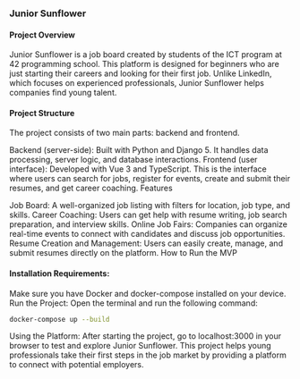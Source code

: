 ### Junior Sunflower 
#### Project Overview

Junior Sunflower is a job board created by students of the ICT program at 42 programming school. This platform is designed for beginners who are just starting their careers and looking for their first job. Unlike LinkedIn, which focuses on experienced professionals, Junior Sunflower helps companies find young talent.

#### Project Structure

The project consists of two main parts: backend and frontend.

Backend (server-side): Built with Python and Django 5. It handles data processing, server logic, and database interactions.
Frontend (user interface): Developed with Vue 3 and TypeScript. This is the interface where users can search for jobs, register for events, create and submit their resumes, and get career coaching.
Features

Job Board: A well-organized job listing with filters for location, job type, and skills.
Career Coaching: Users can get help with resume writing, job search preparation, and interview skills.
Online Job Fairs: Companies can organize real-time events to connect with candidates and discuss job opportunities.
Resume Creation and Management: Users can easily create, manage, and submit resumes directly on the platform.
How to Run the MVP

#### Installation Requirements:
Make sure you have Docker and docker-compose installed on your device.
Run the Project:
Open the terminal and run the following command:
```bash 
docker-compose up --build
```
Using the Platform:
After starting the project, go to localhost:3000 in your browser to test and explore Junior Sunflower.
This project helps young professionals take their first steps in the job market by providing a platform to connect with potential employers.







